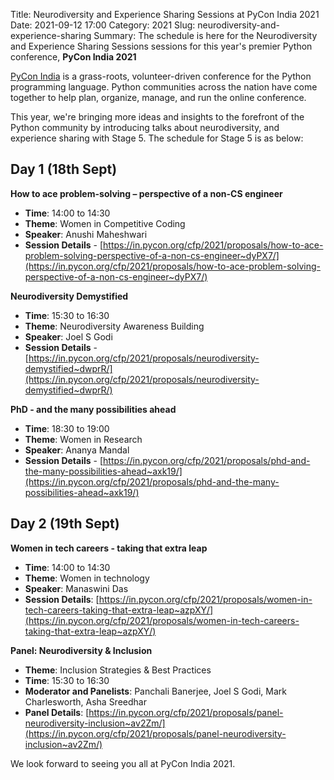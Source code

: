 Title: Neurodiversity and Experience Sharing Sessions at PyCon India 2021
Date: 2021-09-12 17:00
Category: 2021
Slug: neurodiversity-and-experience-sharing
Summary: The schedule is here for the Neurodiversity and Experience Sharing Sessions sessions for this year's premier Python conference, **PyCon India 2021**

[PyCon India](https://in.pycon.org/2021/) is a grass-roots, volunteer-driven conference for the Python programming language. Python communities across the nation have come together to help plan, organize, manage, and run the online conference.

This year, we're bringing more ideas and insights to the forefront of the Python community by introducing talks about neurodiversity, and experience sharing with Stage 5. The schedule for Stage 5 is as below:

## Day 1 (18th Sept)

**How to ace problem-solving – perspective of a non-CS engineer**

- **Time**: 14:00 to 14:30
- **Theme**: Women in Competitive Coding
- **Speaker**: Anushi Maheshwari
- **Session Details** - [https://in.pycon.org/cfp/2021/proposals/how-to-ace-problem-solving-perspective-of-a-non-cs-engineer~dyPX7/](https://in.pycon.org/cfp/2021/proposals/how-to-ace-problem-solving-perspective-of-a-non-cs-engineer~dyPX7/)


**Neurodiversity Demystified**

- **Time**: 15:30 to 16:30
- **Theme**: Neurodiversity Awareness Building
- **Speaker**: Joel S Godi
- **Session Details** - [https://in.pycon.org/cfp/2021/proposals/neurodiversity-demystified~dwprR/](https://in.pycon.org/cfp/2021/proposals/neurodiversity-demystified~dwprR/)


**PhD - and the many possibilities ahead**

- **Time**: 18:30 to 19:00
- **Theme**: Women in Research
- **Speaker**: Ananya Mandal
- **Session Details** - [https://in.pycon.org/cfp/2021/proposals/phd-and-the-many-possibilities-ahead~axk19/](https://in.pycon.org/cfp/2021/proposals/phd-and-the-many-possibilities-ahead~axk19/)


## Day 2 (19th Sept)

**Women in tech careers - taking that extra leap**

- **Time**: 14:00 to 14:30
- **Theme**: Women in technology
- **Speaker**: Manaswini Das
- **Session Details**: [https://in.pycon.org/cfp/2021/proposals/women-in-tech-careers-taking-that-extra-leap~azpXY/](https://in.pycon.org/cfp/2021/proposals/women-in-tech-careers-taking-that-extra-leap~azpXY/)


**Panel: Neurodiversity & Inclusion**

- **Theme**: Inclusion Strategies & Best Practices
- **Time**: 15:30 to 16:30
- **Moderator and Panelists**: Panchali Banerjee, Joel S Godi, Mark Charlesworth, Asha Sreedhar
- **Panel Details**: [https://in.pycon.org/cfp/2021/proposals/panel-neurodiversity-inclusion~av2Zm/](https://in.pycon.org/cfp/2021/proposals/panel-neurodiversity-inclusion~av2Zm/)


We look forward to seeing you all at PyCon India 2021.
